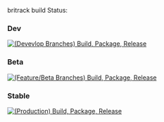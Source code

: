 
britrack build Status: 

### Dev 
[![(Devevlop Branches) Build, Package, Release](https://github.com/int-pretzlaff/of-test-api/actions/workflows/develop-and-feature-branches.yaml/badge.svg)](https://github.com/int-pretzlaff/of-test-api/actions/workflows/develop-and-feature-branches.yaml)

### Beta
[![(Feature/Beta Branches) Build, Package, Release](https://github.com/int-pretzlaff/of-test-api/actions/workflows/feature.yaml/badge.svg)](https://github.com/int-pretzlaff/of-test-api/actions/workflows/feature.yaml)

### Stable
[![(Production) Build, Package, Release](https://github.com/int-pretzlaff/of-test-api/actions/workflows/main.yaml/badge.svg)](https://github.com/int-pretzlaff/of-test-api/actions/workflows/main.yaml)

